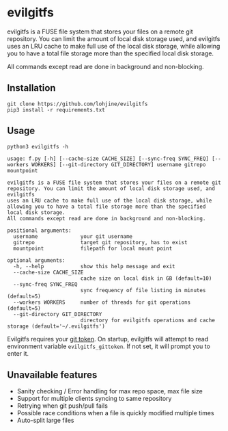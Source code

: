 # evilgitfs

evilgitfs is a FUSE file system that stores your files on a remote git repository. You can limit the amount of local disk storage used, and evilgitfs uses an LRU cache to make full use of the local disk storage, while allowing you to have a total file storage more than the specified local disk storage.

All commands except read are done in background and non-blocking.

## Installation

```
git clone https://github.com/lohjine/evilgitfs
pip3 install -r requirements.txt
```

## Usage

```
python3 evilgitfs -h

usage: f.py [-h] [--cache-size CACHE_SIZE] [--sync-freq SYNC_FREQ] [--workers WORKERS] [--git-directory GIT_DIRECTORY] username gitrepo mountpoint

evilgitfs is a FUSE file system that stores your files on a remote git repository. You can limit the amount of local disk storage used, and evilgitfs
uses an LRU cache to make full use of the local disk storage, while allowing you to have a total file storage more than the specified local disk storage.
All commands except read are done in background and non-blocking.

positional arguments:
  username              your git username
  gitrepo               target git repository, has to exist
  mountpoint            filepath for local mount point

optional arguments:
  -h, --help            show this help message and exit
  --cache-size CACHE_SIZE
                        cache size on local disk in GB (default=10)
  --sync-freq SYNC_FREQ
                        sync frequency of file listing in minutes (default=5)
  --workers WORKERS     number of threads for git operations (default=5)
  --git-directory GIT_DIRECTORY
                        directory for evilgitfs operations and cache storage (default='~/.evilgitfs')
```

Evilgitfs requires your [git token](https://docs.github.com/en/github/authenticating-to-github/creating-a-personal-access-token). On startup, evilgitfs will attempt to read environment variable `evilgitfs_gittoken`. If not set, it will prompt you to enter it.

## Unavailable features

* Sanity checking / Error handling for max repo space, max file size
* Support for multiple clients syncing to same repository
* Retrying when git push/pull fails
* Possible race conditions when a file is quickly modified multiple times
* Auto-split large files
